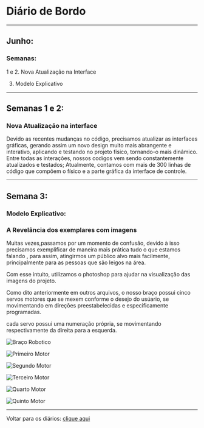 # Diário de Bordo

---
## Junho:
### Semanas:
1 e 2. Nova Atualização na Interface

3. Modelo Explicativo


---
## Semanas 1 e 2:
### Nova Atualização na interface

Devido as recentes mudanças no código, precisamos atualizar as interfaces gráficas, gerando assim um novo design muito mais abrangente e interativo, aplicando e testando no projeto físico, tornando-o mais dinâmico. 
Entre todas as interações, nossos codigos vem sendo constantemente atualizados e testados; Atualmente, contamos com mais de 300 linhas de código que compõem o físico e a parte gráfica da interface de controle.                


---
## Semana 3:
### Modelo Explicativo:

### A Revelância dos exemplares com imagens 

Muitas vezes,passamos por um momento de confusão, devido à isso precisamos exemplificar de maneira mais prática tudo o que estamos falando , para assim, atingirmos um público alvo mais facilmente, principalmente para as pessoas que são leigos na área. 

Com esse intuito, utilizamos o photoshop para ajudar na visualização das imagens do projeto. 

Como dito anteriormente em outros arquivos, o nosso braço possui cinco servos motores que se mexem conforme o desejo do usúario, se movimentando em direções preestabelecidas e especificamente programadas.

cada servo possui uma numeração própria, se movimentando respectivamente da direita para a esquerda.

![Braço Robotico](./imagens/braço-robotico.png)

![Primeiro Motor](./imagens/motor1.png)

![Segundo Motor](./imagens/motor2.png)

![Terceiro Motor](./imagens/motor3.png)

![Quarto Motor](./imagens/motor4.png)

![Quinto Motor](./imagens/motor5.png)

---

Voltar para os diários: [clique aqui](./menu_diario.md)                                          
